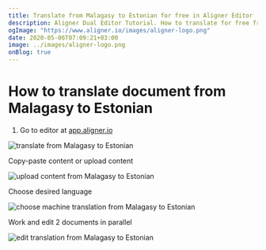 ```yaml
---
title: Translate from Malagasy to Estonian for free in Aligner Editor
description: Aligner Dual Editor Tutorial. How to translate for free from Malagasy to Estonian. Aligner is multilingual document management platform. 
ogImage: "https://www.aligner.io/images/aligner-logo.png"
date: 2020-05-06T07:09:21+03:00
image: ../images/aligner-logo.png
onBlog: true
---
```


# How to translate document from Malagasy to Estonian

1. Go to editor at [app.aligner.io](https://app.aligner.io "Aligner App web page")

![translate from Malagasy to Estonian](../aligner-blank-editor.png "translate from Malagasy to Estonian")

Copy-paste content or upload content

![upload content from Malagasy to Estonian](../aligner-uploaded-document.png "upload content from Malagasy to Estonian")

Choose desired language

![choose machine translation from Malagasy to Estonian](../aligner-language-dropdown.png "choose machine translation from Malagasy to Estonian")

Work and edit 2 documents in parallel

![edit translation from Malagasy to Estonian](../aligner-double-sitded-editor.png "edit translation from Malagasy to Estonian")

